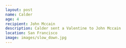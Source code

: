 ```yaml
---
layout: post
name: Calder
age: 4
recipient: John Mccain
description: Calder sent a Valentine to John Mccain
location: San Francisco
image: images/slow_down.jpg
---
```

